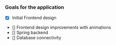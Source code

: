 ### Goals for the application

- [x] Initial Frontend design
- [] Frontend design improvements with animations
- [] Spring backend
- [] Database connectivity